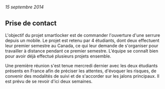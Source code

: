 ###### 15 septembre 2014

Prise de contact
------------------------

L'objectif du projet smartlocker est de commander l'ouverture d'une serrure depuis un mobile. Le projet est retenu par 4 étudiants, dont deux effectuent leur premier semestre au Canada, ce qui leur demande  de s'organiser pour travailler à distance pendant ce premier semestre. L'équipe se connaît bien pour avoir déjà effectué plusieurs projets ensemble.

Une première réunion s'est tenue mercredi dernier avec les deux étudiants présents en France afin de préciser les attentes, d'évoquer les risques, de convenir des modalités de suivi et de s'accorder sur les jalons principaux. Il est prévu de se revoir d'ici deux semaines.
  

